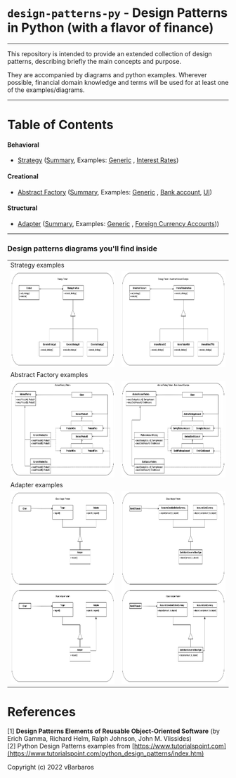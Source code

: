 # `design-patterns-py` - Design Patterns in Python (with a flavor of finance)

<hr>
This repository is intended to provide an extended collection of design patterns, 
describing briefly the main concepts and purpose. 

They are accompanied by diagrams and python examples. Wherever possible, financial
domain knowledge and terms will be used for at least one of the examples/diagrams.

<hr>

# Table of Contents

#### Behavioral

* [Strategy](behavioral/strategy/) ([Summary](behavioral/strategy/strategy-summary.md), Examples: [Generic](behavioral/strategy/strategy_generic.py)
  , [Interest Rates](behavioral/strategy/strategy_interest_rates.py))

#### Creational

* [Abstract Factory](creational/abstract-factory/) ([Summary](creational/abstract-factory/abstract-factory-summary.md),
  Examples: [Generic](creational/abstract-factory/abstract_factory_generic.py)
  , [Bank account](creational/abstract-factory/abstract_factory_account.py), [UI](creational/abstract-factory/abstract_factory_ui.py))

#### Structural

* [Adapter](structural/adapter/) ([Summary](structural/adapter/adapter-summary.md), Examples: [Generic](structural/adapter/adapter_generic.py)
  , [Foreign Currency Accounts](structural/adapter/adapter_foreign_currency_account.py)))

<hr>

### Design patterns diagrams you'll find inside

  <table>
  <tr>
    <td colspan="2">Strategy examples</td>
  </tr>
  <tr>
    <td><img src="behavioral/strategy/diagrams/strategy-generic.png"  alt="Strategy Generic" width="350em" height="220em" title="Strategy Generic"></td>
    <td><img src="behavioral/strategy/diagrams/strategy-investment.png" alt="Strategy Investment" width="350em" height="220em" title="Strategy Investment"></td>
  </tr>
  <tr>
    <td colspan="2">Abstract Factory examples</td>
  </tr>
  <tr>
    <td><img src="creational/abstract-factory/diagrams/abstract-factory-generic.png"  alt="Abstract Factory Generic" width="350em" height="220em" title="Abstract Factory Generic"></td>
    <td><img src="creational/abstract-factory/diagrams/abstract-factory-account.png" alt="Abstract Factory Account" width="350em" height="220em" title="Abstract Factory Account"></td>
  </tr>
  <tr>
    <td colspan="2">Adapter examples</td>
  </tr>
  <tr>
    <td><img src="structural/adapter/diagrams/adapter-generic.png"  alt="Adapter (Class & Object) Generic" width="350em" height="440em" title="Adapter(Class & Object) Generic"></td>
    <td><img src="structural/adapter/diagrams/adapter-foreign-currency-accounts.png"  alt="Adapter (Class & Object) Foreign Currency" width="350em" height="440em" title="Adapter (Class & Object) Foreign Currency"></td>

  </tr>
  </table>

# References

[1] **Design Patterns Elements of Reusable Object-Oriented Software** (by Erich Gamma, Richard Helm, Ralph Johnson, John M. Vlissides) <br>
[2] Python Design Patterns examples from [https://www.tutorialspoint.com](https://www.tutorialspoint.com/python_design_patterns/index.htm)

Copyright (c) 2022 vBarbaros
